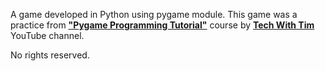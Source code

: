 A game developed in Python using pygame module. This game was a practice from <a href="https://www.youtube.com/playlist?list=PLzMcBGfZo4-lp3jAExUCewBfMx3UZFkh5"><b>"Pygame Programming Tutorial"</b></a> course by <a href="https://www.youtube.com/c/TechWithTim"><b>Tech With Tim</b></a> YouTube channel.

No rights reserved.